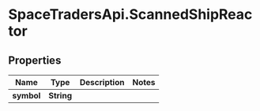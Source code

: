 # SpaceTradersApi.ScannedShipReactor

## Properties

Name | Type | Description | Notes
------------ | ------------- | ------------- | -------------
**symbol** | **String** |  | 


